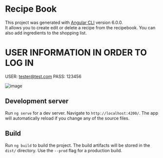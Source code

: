 # Recipe Book

This project was generated with [Angular CLI](https://github.com/angular/angular-cli) version 6.0.0.<br>
It allows you to create edit or delete a recipe from the recipebook. You can also add ingredients to the shopping list.
# USER INFORMATION IN ORDER TO LOG IN
USER: tester@test.com
PASS: 123456

![image](https://user-images.githubusercontent.com/42411943/175340061-80626dda-266b-4f34-82b8-86209c9b0d52.png)



## Development server

Run `ng serve` for a dev server. Navigate to `http://localhost:4200/`. The app will automatically reload if you change any of the source files.





## Build

Run `ng build` to build the project. The build artifacts will be stored in the `dist/` directory. Use the `--prod` flag for a production build.

